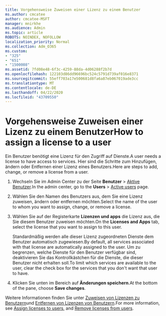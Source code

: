 ```yaml
---
title: Vorgehensweise Zuweisen einer Lizenz zu einem Benutzer
ms.author: cmcatee
author: cmcatee-MSFT
manager: mnirkhe
ms.audience: Admin
ms.topic: article
ROBOTS: NOINDEX, NOFOLLOW
localization_priority: Normal
ms.collection: Adm_O365
ms.custom:
- "325"
- "651"
- "1500008"
ms.assetid: 7fd08e48-6f3c-4259-88da-4d06288f2b7d
ms.openlocfilehash: 122103d86dd96696bc524c5791d739af016e8371
ms.sourcegitcommit: 55eff703a17e500681d8fa6a87eb067019ade3cc
ms.translationtype: MT
ms.contentlocale: de-DE
ms.lasthandoff: 04/22/2020
ms.locfileid: "43709550"
---
```

# <a name="how-to-assign-a-license-to-a-user"></a><span data-ttu-id="16592-102">Vorgehensweise Zuweisen einer Lizenz zu einem Benutzer</span><span class="sxs-lookup"><span data-stu-id="16592-102">How to assign a license to a user</span></span>

<span data-ttu-id="16592-103">Ein Benutzer benötigt eine Lizenz für den Zugriff auf Dienste.</span><span class="sxs-lookup"><span data-stu-id="16592-103">A user needs a license to have access to services.</span></span> <span data-ttu-id="16592-104">Hier sind die Schritte zum Hinzufügen, ändern oder Entfernen einer Lizenz eines Benutzers.</span><span class="sxs-lookup"><span data-stu-id="16592-104">Here are steps to add, change, or remove a license from a user.</span></span>
  
1. <span data-ttu-id="16592-105">Wechseln Sie im Admin Center zu der Seite **Benutzer** \> [Aktive Benutzer](https://go.microsoft.com/fwlink/p/?linkid=834822).</span><span class="sxs-lookup"><span data-stu-id="16592-105">In the admin center, go to the **Users** \> [Active users](https://go.microsoft.com/fwlink/p/?linkid=834822) page.</span></span>

2. <span data-ttu-id="16592-106">Wählen Sie den Namen des Benutzers aus, dem Sie eine Lizenz zuweisen, ändern oder entfernen möchten.</span><span class="sxs-lookup"><span data-stu-id="16592-106">Select the name of the user to whom you want to assign, change, or remove a license.</span></span>

3. <span data-ttu-id="16592-107">Wählen Sie auf der Registerkarte **Lizenzen und apps** die Lizenz aus, die Sie diesem Benutzer zuweisen möchten.</span><span class="sxs-lookup"><span data-stu-id="16592-107">On the **Licenses and Apps** tab, select the license that you want to assign to this user.</span></span>

    <span data-ttu-id="16592-108">Standardmäßig werden alle dieser Lizenz zugeordneten Dienste dem Benutzer automatisch zugewiesen.</span><span class="sxs-lookup"><span data-stu-id="16592-108">By default, all services associated with that license are automatically assigned to the user.</span></span> <span data-ttu-id="16592-109">Um zu begrenzen, welche Dienste für den Benutzer verfügbar sind, deaktivieren Sie das Kontrollkästchen für die Dienste, die dieser Benutzer nicht erhalten soll.</span><span class="sxs-lookup"><span data-stu-id="16592-109">To limit which services are available to the user, clear the check box for the services that you don't want that user to have.</span></span>

4. <span data-ttu-id="16592-110">Klicken Sie unten im Bereich auf **Änderungen speichern**.</span><span class="sxs-lookup"><span data-stu-id="16592-110">At the bottom of the pane, choose **Save changes**.</span></span>

<span data-ttu-id="16592-111">Weitere Informationen finden Sie unter [Zuweisen von Lizenzen zu Benutzern](https://docs.microsoft.com/office365/admin/subscriptions-and-billing/assign-licenses-to-users)und [Entfernen von Lizenzen von Benutzern](https://docs.microsoft.com/office365/admin/subscriptions-and-billing/remove-licenses-from-users).</span><span class="sxs-lookup"><span data-stu-id="16592-111">For more information, see [Assign licenses to users](https://docs.microsoft.com/office365/admin/subscriptions-and-billing/assign-licenses-to-users), and [Remove licenses from users](https://docs.microsoft.com/office365/admin/subscriptions-and-billing/remove-licenses-from-users).</span></span>